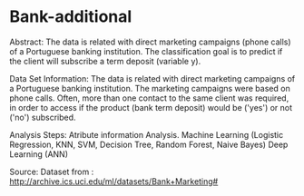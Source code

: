 # Bank-additional

Abstract:
The data is related with direct marketing campaigns (phone calls) of a Portuguese banking institution. The classification goal is to predict if the client will subscribe a term deposit (variable y).

Data Set Information:
The data is related with direct marketing campaigns of a Portuguese banking institution. The marketing campaigns were based on phone calls. Often, more than one contact to the same client was required, in order to access if the product (bank term deposit) would be ('yes') or not ('no') subscribed.

Analysis Steps:
Atribute information Analysis.
Machine Learning (Logistic Regression, KNN, SVM, Decision Tree,
Random Forest, Naive Bayes)
Deep Learning (ANN)

Source:
Dataset from : http://archive.ics.uci.edu/ml/datasets/Bank+Marketing#
